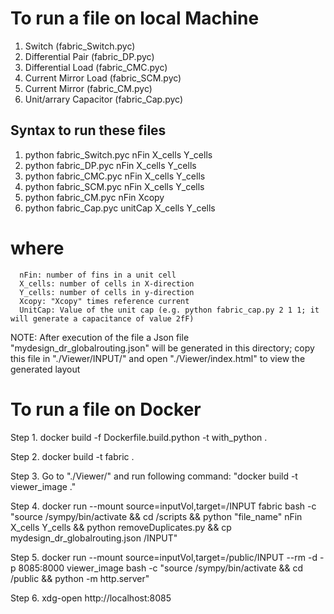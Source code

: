 # To run a file on local Machine
	
1. Switch (fabric_Switch.pyc)	                     
2. Differential Pair (fabric_DP.pyc)		                     
3. Differential Load (fabric_CMC.pyc)		                     
4. Current Mirror Load (fabric_SCM.pyc)		                     
5. Current Mirror	     (fabric_CM.pyc)		                     
6. Unit/arrary Capacitor (fabric_Cap.pyc)

## Syntax to run these files

1. python fabric_Switch.pyc nFin X_cells Y_cells
2. python fabric_DP.pyc nFin X_cells Y_cells
3. python fabric_CMC.pyc nFin X_cells Y_cells
4. python fabric_SCM.pyc nFin X_cells Y_cells
5. python fabric_CM.pyc nFin Xcopy
6. python fabric_Cap.pyc unitCap X_cells Y_cells

# where 
      nFin: number of fins in a unit cell
      X_cells: number of cells in X-direction
      Y_cells: number of cells in y-direction
      Xcopy: "Xcopy" times reference current
      UnitCap: Value of the unit cap (e.g. python fabric_cap.py 2 1 1; it will generate a capacitance of value 2fF)

NOTE: After execution of the file  a Json file "mydesign_dr_globalrouting.json" will be generated in this directory; copy this file in "./Viewer/INPUT/" and open "./Viewer/index.html" to view the generated layout

# To run a file on Docker

Step 1. docker build -f Dockerfile.build.python -t with_python .

Step 2. docker build -t fabric .

Step 3. Go to "./Viewer/" and run following command: "docker build -t viewer_image ."

Step 4. docker run --mount source=inputVol,target=/INPUT fabric bash -c "source /sympy/bin/activate && cd /scripts && python "file_name" nFin X_cells Y_cells && python removeDuplicates.py && cp mydesign_dr_globalrouting.json /INPUT"

Step 5. docker run --mount source=inputVol,target=/public/INPUT --rm -d -p 8085:8000 viewer_image bash -c "source /sympy/bin/activate && cd /public && python -m http.server"

Step 6. xdg-open http://localhost:8085


